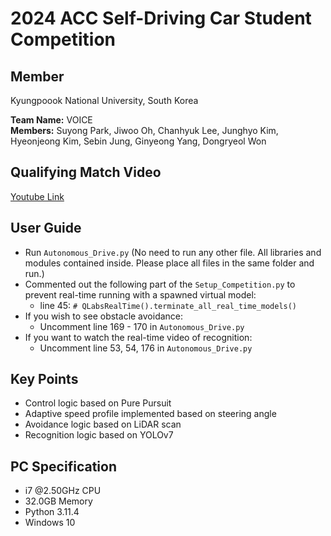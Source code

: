# 2024 ACC Self-Driving Car Student Competition

## Member

Kyungpoook National University, South Korea

**Team Name:** VOICE  
**Members:** Suyong Park, Jiwoo Oh, Chanhyuk Lee, Junghyo Kim, Hyeonjeong Kim, Sebin Jung, Ginyeong Yang, Dongryeol Won

## Qualifying Match Video
[Youtube Link](https://youtu.be/fgEqlnd90-g)

## User Guide

- Run `Autonomous_Drive.py` (No need to run any other file. All libraries and modules contained inside. Please place all files in the same folder and run.)
- Commented out the following part of the `Setup_Competition.py` to prevent real-time running with a spawned virtual model:
    - line 45: `# QLabsRealTime().terminate_all_real_time_models()`
- If you wish to see obstacle avoidance:
    - Uncomment line 169 - 170 in `Autonomous_Drive.py`
- If you want to watch the real-time video of recognition:
    - Uncomment line 53, 54, 176 in `Autonomous_Drive.py`

## Key Points

- Control logic based on Pure Pursuit
- Adaptive speed profile implemented based on steering angle
- Avoidance logic based on LiDAR scan
- Recognition logic based on YOLOv7

## PC Specification

- i7 @2.50GHz CPU
- 32.0GB Memory
- Python 3.11.4
- Windows 10
